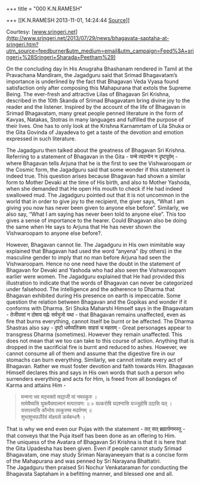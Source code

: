 +++
title = "000 K.N.RAMESH"

+++
[[K.N.RAMESH	2013-11-01, 14:24:44 [Source](https://groups.google.com/g/samskrita/c/mt6gOxgwhrQ)]]





Courtesy: [www.sringeri.net](http://www.sringeri.net/2013/07/29/news/bhagavata-saptaha-at-sringeri.htm?utm_source=feedburner&utm_medium=email&utm_campaign=Feed%3A+sringeri+%28Sringeri+Sharada+Peetham%29)



On the concluding day In His Anugraha Bhashanam rendered in Tamil at the Pravachana Mandiram, the Jagadguru said that Srimad Bhagavatam’s importance is underlined by the fact that Bhagavan Veda Vyasa found satisfaction only after composing this Mahapurana that extols the Supreme Being. The ever-fresh and attractive Lilas of Bhagavan Sri Krishna, described in the 10th Skanda of Srimad Bhagavatam bring divine joy to the reader and the listener. Inspired by the account of the life of Bhagavan in Srimad Bhagavatam, many great people penned literature in the form of Kavyas, Natakas, Stotras in many languages and fulfilled the purpose of their lives. One has to only look at the Krishna Karnamrtam of Lila Shuka or the Gita Govinda of Jayadeva to get a taste of the devotion and emotion expressed in such literature.

The Jagadguru then talked about the greatness of Bhagavan Sri Krishna. Referring to a statement of Bhagavan in the Gita - यन्मे त्वदन्येन न दृष्टपूर्वम् - where Bhagavan tells Arjuna that he is the first to see the Vishwaroopam or the Cosmic form, the Jagadguru said that some wonder if this statement is indeed true. This question arises because Bhagavan had shown a similar form to Mother Devaki at the time of His birth, and also to Mother Yashoda, when she demanded that He open His mouth to check if He had indeed swallowed mud. The Jagadguru pointed out that it is not uncommon in the world that in order to give joy to the recipient, the giver says, “What I am giving you now has never been given to anyone else before”. Similarly, we also say, “What I am saying has never been told to anyone else”. This too gives a sense of importance to the hearer. Could Bhagavan also be doing the same when He says to Arjuna that He has never shown the Vishwaroopam to anyone else before?.

However, Bhagavan cannot lie. The Jagadguru in His own inimitable way explained that Bhagavan had used the word “anyena” (by others) in the masculine gender to imply that no man before Arjuna had seen the Vishwaroopam. Hence no one need have the doubt in the statement of Bhagavan for Devaki and Yashoda who had also seen the Vishwaroopam earlier were women. The Jagadguru explained that He had provided this illustration to indicate that the words of Bhagavan can never be categorized under falsehood. The intelligence and the adherence to Dharma that Bhagavan exhibited during His presence on earth is impeccable. Some question the relation between Bhagavan and the Gopikas and wonder if it conforms with Dharma. Sri Shuka Maharshi Himself says in the Bhagavatam - तेजीयसां न दोषाय वह्नेः सर्वभुजो यथा - that Bhagavan remains unaffected, even as fire that burns everything, cannot itself be burnt or be affected. The Dharma Shastras also say - दृष्टो धर्मव्यतिक्रमः साहसं च महताम् - Great personages appear to transgress Dharma (sometimes). However they remain unaffected. This does not mean that we too can take to this course of action. Anything that is dropped in the sacrificial fire is burnt and reduced to ashes. However, we cannot consume all of them and assume that the digestive fire in our stomachs can burn everything. Similarly, we cannot imitate every act of Bhagavan. Rather we must foster devotion and faith towards Him. Bhagavan Himself declares this and says in His own words that such a person who surrenders everything and acts for Him, is freed from all bondages of Karma and attains Him -

> मन्मना भव मद्भक्तो मद्याजी मां नमस्कुरु ।  
> मामेवैष्यसि युक्त्वैवमात्मानं मत्परायणः ॥ >
> यत्करोषि यदश्नासि यज्जुहोषि ददासि यत् ।  
> यत्तपस्यसि कौन्तेय तत्कुरुष्व मदर्पणम् ॥  
> शुभाशुभफलैरेवं मोक्ष्यसे कर्मबन्धनैः ।

That is why we end even our Pujas with the statement - तत् सत् ब्रह्मार्पणमस्तु - that conveys that the Puja itself has been done as an offering to Him.  
The uniquess of the Avatara of Bhagavan Sri Krishna is that it is here that the Gita Upadesha has been given. Even if people cannot study Srimad Bhagavatam, one may study Sriman Narayaneeyam that is a concise form of the Mahapurana and was penned by Sri Narayana Bhattatiri.  
The Jagadguru then praised Sri Nochur Venkataraman for conducting the Bhagavata Saptaham in a befitting manner, and blessed one and all.

